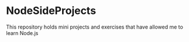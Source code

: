 # NodeSideProjects
This repository holds mini projects and exercises that have allowed me to learn Node.js
